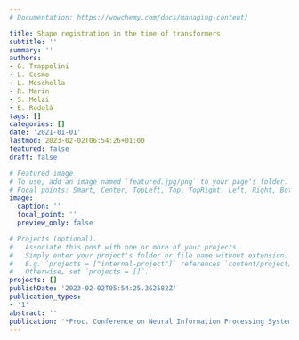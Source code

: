 ```yaml
---
# Documentation: https://wowchemy.com/docs/managing-content/

title: Shape registration in the time of transformers
subtitle: ''
summary: ''
authors:
- G. Trappolini
- L. Cosmo
- L. Moschella
- R. Marin
- S. Melzi
- E. Rodolà
tags: []
categories: []
date: '2021-01-01'
lastmod: 2023-02-02T06:54:26+01:00
featured: false
draft: false

# Featured image
# To use, add an image named `featured.jpg/png` to your page's folder.
# Focal points: Smart, Center, TopLeft, Top, TopRight, Left, Right, BottomLeft, Bottom, BottomRight.
image:
  caption: ''
  focal_point: ''
  preview_only: false

# Projects (optional).
#   Associate this post with one or more of your projects.
#   Simply enter your project's folder or file name without extension.
#   E.g. `projects = ["internal-project"]` references `content/project/deep-learning/index.md`.
#   Otherwise, set `projects = []`.
projects: []
publishDate: '2023-02-02T05:54:25.362582Z'
publication_types:
- '1'
abstract: ''
publication: '*Proc. Conference on Neural Information Processing Systems (NeurIPS)*'
---
```


